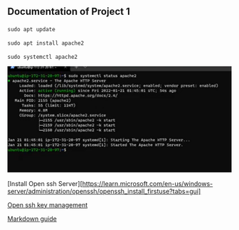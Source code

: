 ## Documentation of Project 1

`sudo apt update`

`sudo apt install apache2`

`sudo systemctl apache2`

![Apache2 status](./images/apache2_status_test.PNG)

[Install Open ssh Server][https://learn.microsoft.com/en-us/windows-server/administration/openssh/openssh_install_firstuse?tabs=gui]

[Open ssh key management](https://learn.microsoft.com/en-us/windows-server/administration/openssh/openssh_keymanagement?source=recommendations)

[Markdown guide](https://www.markdownguide.org/cheat-sheet/)



[def]: https://learn.microsoft.com/en-us/windows-server/administration/openssh/openssh_install_firstuse?tabs=gui